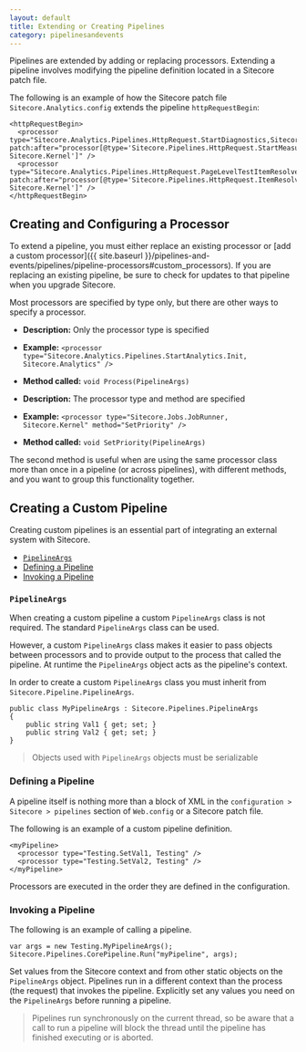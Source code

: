 ```yaml
---
layout: default
title: Extending or Creating Pipelines
category: pipelinesandevents
---
```


Pipelines are extended by adding or replacing processors. Extending a pipeline involves modifying the pipeline definition located in a Sitecore patch file.

The following is an example of how the Sitecore patch file `Sitecore.Analytics.config` extends the pipeline `httpRequestBegin`:

	<httpRequestBegin>
	  <processor type="Sitecore.Analytics.Pipelines.HttpRequest.StartDiagnostics,Sitecore.Analytics" patch:after="processor[@type='Sitecore.Pipelines.HttpRequest.StartMeasurements, Sitecore.Kernel']" />
	  <processor type="Sitecore.Analytics.Pipelines.HttpRequest.PageLevelTestItemResolver,Sitecore.Analytics" patch:after="processor[@type='Sitecore.Pipelines.HttpRequest.ItemResolver, Sitecore.Kernel']" />
	</httpRequestBegin>

## <a name="configuring_a_processor">Creating and Configuring a Processor</a>

To extend a pipeline, you must either replace an existing processor or [add a custom processor]({{ site.baseurl }}/pipelines-and-events/pipelines/pipeline-processors#custom_processors). If you are replacing an existing pipeline, be sure to check for updates to that pipeline when you upgrade Sitecore.

Most processors are specified by type only, but there are other ways to specify a processor.

* **Description:** Only the processor type is specified
* **Example:** `<processor type="Sitecore.Analytics.Pipelines.StartAnalytics.Init, Sitecore.Analytics" />`
* **Method called:** `void Process(PipelineArgs)`

* **Description:** The processor type and method are specified
* **Example:** `<processor type="Sitecore.Jobs.JobRunner, Sitecore.Kernel" method="SetPriority" />`
* **Method called:** `void SetPriority(PipelineArgs)`

The second method is useful when are using the same processor class more than once in a pipeline (or across pipelines), with different methods, and you want to group this functionality together.

## <a name="custom_pipelines">Creating a Custom Pipeline</a>
Creating custom pipelines is an essential part of integrating an external system with Sitecore.

* [`PipelineArgs`](#pipelineargs)
* [Defining a Pipeline](#defining_a_pipeline)
* [Invoking a Pipeline](#invoking_a_pipeline)

### <a name="pipelineargs">`PipelineArgs`</a>
When creating a custom pipeline a custom `PipelineArgs` class is not required. The standard `PipelineArgs` class can be used.

However, a custom `PipelineArgs` class makes it easier to pass objects between processors and to provide output to the process that called the pipeline. At runtime the `PipelineArgs` object acts as the pipeline's context.

In order to create a custom `PipelineArgs` class you must inherit from `Sitecore.Pipeline.PipelineArgs`.

	public class MyPipelineArgs : Sitecore.Pipelines.PipelineArgs
	{
	    public string Val1 { get; set; }
	    public string Val2 { get; set; }
	}

> Objects used with `PipelineArgs` objects must be serializable

### <a name="defining_a_pipeline">Defining a Pipeline</a>
A pipeline itself is nothing more than a block of XML in the `configuration > Sitecore > pipelines` section of `Web.config` or a Sitecore patch file.

The following is an example of a custom pipeline definition.

	<myPipeline>
	  <processor type="Testing.SetVal1, Testing" />
	  <processor type="Testing.SetVal2, Testing" />
	</myPipeline>

Processors are executed in the order they are defined in the configuration.

### <a name="invoking_a_pipeline">Invoking a Pipeline</a>
The following is an example of calling a pipeline.

	var args = new Testing.MyPipelineArgs();
	Sitecore.Pipelines.CorePipeline.Run("myPipeline", args);

Set values from the Sitecore context and from other static objects on the `PipelineArgs` object.
Pipelines run in a different context than the process (the request) that invokes the pipeline. Explicitly set any values you need on the `PipelineArgs` before running a pipeline.

> Pipelines run synchronously on the current thread, so be aware that a call to run a pipeline will block the thread until the pipeline has finished executing or is aborted.

